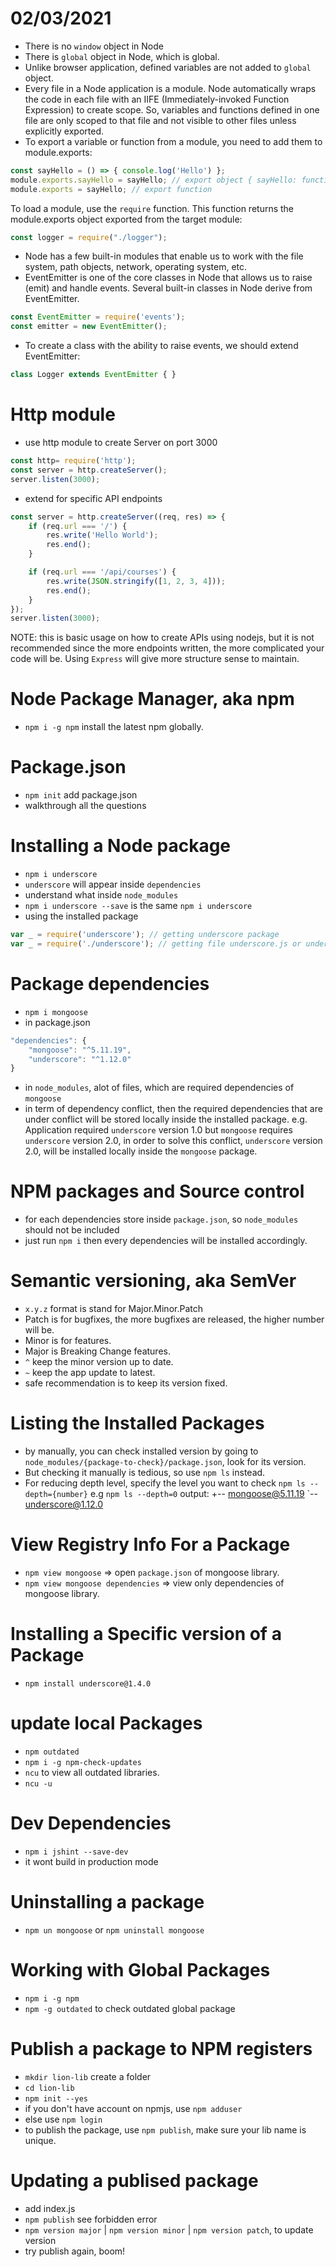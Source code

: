 # 02/03/2021
- There is no `window` object in Node
- There is `global` object in Node, which is global.
- Unlike browser application, defined variables are not added to `global` object.
- Every file in a Node application is a module. Node automatically wraps the code
in each file with an IIFE (Immediately-invoked Function Expression) to create
scope. So, variables and functions defined in one file are only scoped to that file
and not visible to other files unless explicitly exported.
- To export a variable or function from a module, you need to add them to module.exports:
```javascript
const sayHello = () => { console.log('Hello') };
module.exports.sayHello = sayHello; // export object { sayHello: function }
module.exports = sayHello; // export function
```
To load a module, use the `require` function. This function returns the
module.exports object exported from the target module:
```javascript
const logger = require("./logger");
```
- Node has a few built-in modules that enable us to work with the file system, path
objects, network, operating system, etc.
- EventEmitter is one of the core classes in Node that allows us to raise (emit) and
handle events. Several built-in classes in Node derive from EventEmitter.
```javascript
const EventEmitter = require('events');
const emitter = new EventEmitter();
```
- To create a class with the ability to raise events, we should extend EventEmitter:
```javascript
class Logger extends EventEmitter { }
```
# Http module
- use http module to create Server on port 3000
```javascript
const http= require('http');
const server = http.createServer();
server.listen(3000);
```
- extend for specific API endpoints
```javascript
const server = http.createServer((req, res) => {
    if (req.url === '/') {
        res.write('Hello World');
        res.end();
    }

    if (req.url === '/api/courses') {
        res.write(JSON.stringify([1, 2, 3, 4]));
        res.end();
    }
});
server.listen(3000);
```
NOTE: this is basic usage on how to create APIs using nodejs, 
but it is not recommended since the more endpoints written, the more complicated your code will be.
Using `Express` will give more structure sense to maintain.

# Node Package Manager, aka npm
- `npm i -g npm` install the latest npm globally.
# Package.json
- `npm init` add package.json
- walkthrough all the questions
# Installing a Node package
- `npm i underscore`
- `underscore` will appear inside `dependencies`
- understand what inside `node_modules`
- `npm i underscore --save` is the same `npm i underscore`
- using the installed package
```javascript
var _ = require('underscore'); // getting underscore package
var _ = require('./underscore'); // getting file underscore.js or underscore/index.js
```
# Package dependencies
- `npm i mongoose`
- in package.json
```javascript
"dependencies": {
    "mongoose": "^5.11.19",
    "underscore": "^1.12.0"
}
```
- in `node_modules`, alot of files, which are required dependencies of `mongoose`
- in term of dependency conflict, then the required dependencies that are under conflict will be stored locally inside the installed package.
e.g. Application required `underscore` version 1.0 but `mongoose` requires `underscore` version 2.0,
in order to solve this conflict, `underscore` version 2.0, will be installed locally inside the `mongoose` package.

# NPM packages and Source control
- for each dependencies store inside `package.json`, so `node_modules` should not be included
- just run `npm i` then every dependencies will be installed accordingly.

# Semantic versioning, aka SemVer
- `x.y.z` format is stand for Major.Minor.Patch
- Patch is for bugfixes, the more bugfixes are released, the higher number will be.
- Minor is for features.
- Major is Breaking Change features.
- `^` keep the minor version up to date.
- `~` keep the app update to latest.
- safe recommendation is to keep its version fixed.

# Listing the Installed Packages
- by manually, you can check installed version by going to `node_modules/{package-to-check}/package.json`, look for its version.
- But checking it manually is tedious, so use `npm ls` instead.
- For reducing depth level, specify the level you want to check `npm ls --depth={number}`
e.g `npm ls --depth=0`
output:
+-- mongoose@5.11.19
`-- underscore@1.12.0
# View Registry Info For a Package
- `npm view mongoose` => open `package.json` of mongoose library.
- `npm view mongoose dependencies` => view only dependencies of mongoose library.

# Installing a Specific version of a Package
- `npm install underscore@1.4.0`

# update local Packages
- `npm outdated`
- `npm i -g npm-check-updates`
- `ncu` to view all outdated libraries.
- `ncu -u`

# Dev Dependencies
- `npm i jshint --save-dev`
- it wont build in production mode

# Uninstalling a package
- `npm un mongoose` or `npm uninstall mongoose`

# Working with Global Packages
- `npm i -g npm`
- `npm -g outdated` to check outdated global package

# Publish a package to NPM registers
- `mkdir lion-lib` create a folder
- `cd lion-lib`
- `npm init --yes`
- if you don't have account on npmjs, use `npm adduser`
- else use `npm login`
- to publish the package, use `npm publish`, make sure your lib name is unique.

# Updating a publised package
- add index.js
- `npm publish` see forbidden error
- `npm version major` | `npm version minor` | `npm version patch`, to update version
- try publish again, boom!
